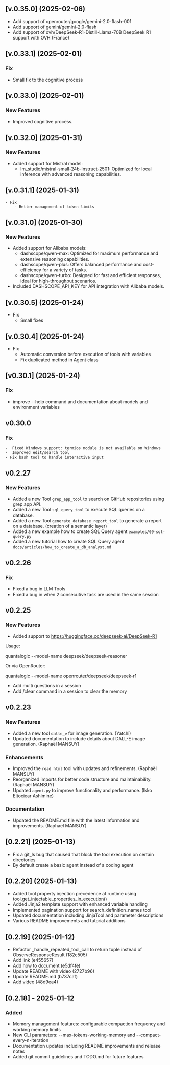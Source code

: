 ## [v.0.35.0] (2025-02-06)

- Add support of openrouter/google/gemini-2.0-flash-001    
- Add support of gemini/gemini-2.0-flash
- Add support of ovh/DeepSeek-R1-Distill-Llama-70B	 DeepSeek R1 support with OVH (France)

## [v.0.33.1] (2025-02-01)

### Fix
- Small fix to the cognitive process

## [v.0.33.0] (2025-02-01)

### New Features
- Improved cognitive process.

## [v.0.32.0] (2025-01-31)

### New Features
- Added support for Mistral model:
    - lm_studio/mistral-small-24b-instruct-2501: Optimized for local inference with advanced reasoning capabilities.

## [v.0.31.1] (2025-01-31)
    - Fix
        - Better management of token limits

## [v.0.31.0] (2025-01-30)

### New Features
- Added support for Alibaba models:
    - dashscope/qwen-max: Optimized for maximum performance and extensive reasoning capabilities.
    - dashscope/qwen-plus: Offers balanced performance and cost-efficiency for a variety of tasks.
    - dashscope/qwen-turbo: Designed for fast and efficient responses, ideal for high-throughput scenarios.
- Included DASHSCOPE_API_KEY for API integration with Alibaba models.

## [v.0.30.5] (2025-01-24)
- Fix
    - Small fixes

## [v.0.30.4] (2025-01-24)
- Fix
    - Automatic conversion before execution of tools with variables
    - Fix duplicated method in Agent class

## [v0.30.1] (2025-01-24)

### Fix
- improve --help command and documentation about models and environment variables

## v0.30.0

### Fix 

    -  Fixed Windows support: termios module is not available on Windows
    -  Improved edit/search tool
    - Fix bash tool to handle interactive input

## v0.2.27

### New Features

- Added a new Tool `grep_app_tool` to search on GitHub repositories using grep.app API.
- Added a new Tool `sql_query_tool` to execute SQL queries on a database.
- Added a new Tool `generate_database_report_tool` to generate a report on a database. (creation of a semantic layer)
- Added a new example how to create SQL Query agent `examples/09-sql-query.py`
- Added a new tutorial how to create SQL Query agent `docs/articles/how_to_create_a_db_analyst.md` 


## v0.2.26

### Fix

- Fixed a bug in LLM Tools
- Fixed a bug in when 2 consecutive task are used in the same session

## v0.2.25

### New Features
- Added support to https://huggingface.co/deepseek-ai/DeepSeek-R1 

Usage:

quantalogic --model-name deepseek/deepseek-reasoner 

Or via OpenRouter:

quantalogic --model-name openrouter/deepseek/deepseek-r1

- Add multi questions in a session
- Add /clear command in a session to clear the memory

## v0.2.23

### New Features
- Added a new tool `dalle_e` for image generation. (Yatchi)
- Updated documentation to include details about DALL-E image generation. (Raphaël MANSUY)

### Enhancements
- Improved the `read html` tool with updates and refinements. (Raphaël MANSUY)
- Reorganized imports for better code structure and maintainability. (Raphaël MANSUY)
- Updated `agent.py` to improve functionality and performance. (Ikko Eltociear Ashimine)

### Documentation
- Updated the README.md file with the latest information and improvements. (Raphael MANSUY)


## [0.2.21] (2025-01-13)
- Fix a git_ls bug that caused that block the tool execution on certain directories
- By default create a basic agent instead of a coding agent


## [0.2.20] (2025-01-13)
- Added tool property injection precedence at runtime using tool.get_injectable_properties_in_execution()
- Added Jinja2 template support with enhanced variable handling
- Implemented pagination support for search_definition_names tool
- Updated documentation including JinjaTool and parameter descriptions
- Various README improvements and tutorial additions

## [0.2.19] (2025-01-12)
- Refactor _handle_repeated_tool_call to return tuple instead of ObserveResponseResult (182c505)
- Add link (e455657)
- Add how to document (e5df4fe)
- Update README with video (2727b96)
- Update README.md (b737caf)
- Add video (48d9ea4)


## [0.2.18] - 2025-01-12
### Added
- Memory management features: configurable compaction frequency and working memory limits
- New CLI parameters: --max-tokens-working-memory and --compact-every-n-iteration
- Documentation updates including README improvements and release notes
- Added git commit guidelines and TODO.md for future features